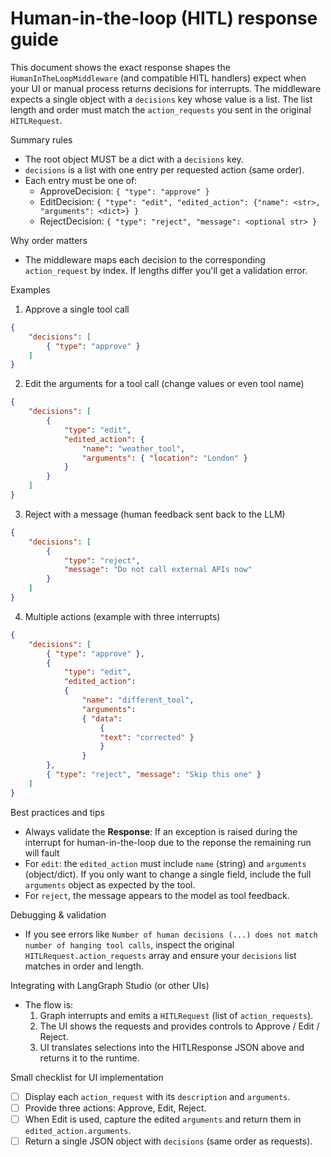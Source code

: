# Human-in-the-loop (HITL) response guide

This document shows the exact response shapes the `HumanInTheLoopMiddleware` (and compatible HITL handlers) expect when your UI or manual process returns decisions for interrupts. The middleware expects a single object with a `decisions` key whose value is a list. The list length and order must match the `action_requests` you sent in the original `HITLRequest`.

Summary rules
- The root object MUST be a dict with a `decisions` key.
- `decisions` is a list with one entry per requested action (same order).
- Each entry must be one of:
    - ApproveDecision: `{ "type": "approve" }`
    - EditDecision: `{ "type": "edit", "edited_action": {"name": <str>, "arguments": <dict>} }`
    - RejectDecision: `{ "type": "reject", "message": <optional str> }`

Why order matters
- The middleware maps each decision to the corresponding `action_request` by index. If lengths differ you'll get a validation error.

Examples

1) Approve a single tool call

```json
{
    "decisions": [
        { "type": "approve" }
    ]
}
```

2) Edit the arguments for a tool call (change values or even tool name)

```json
{
    "decisions": [
        {
            "type": "edit",
            "edited_action": {
                "name": "weather_tool",
                "arguments": { "location": "London" }
            }
        }
    ]
}
```

3) Reject with a message (human feedback sent back to the LLM)

```json
{
    "decisions": [
        {
            "type": "reject",
            "message": "Do not call external APIs now"
        }
    ]
}
```

4) Multiple actions (example with three interrupts)

```json
{
    "decisions": [
        { "type": "approve" },
        {
            "type": "edit",
            "edited_action":
            {
                "name": "different_tool",
                "arguments":
                { "data":
                    {
                    "text": "corrected" }
                    }
                }
        },
        { "type": "reject", "message": "Skip this one" }
    ]
}
```

Best practices and tips

- Always validate the **Response**: If an exception is raised during the interrupt for human-in-the-loop due to the reponse the remaining run will fault
- For `edit`: the `edited_action` must include `name` (string) and `arguments` (object/dict). If you only want to change a single field, include the full `arguments` object as expected by the tool.
- For `reject`, the message appears to the model as tool feedback.

Debugging & validation

- If you see errors like `Number of human decisions (...) does not match number of hanging tool calls`, inspect the original `HITLRequest.action_requests` array and ensure your `decisions` list matches in order and length.


Integrating with LangGraph Studio (or other UIs)

- The flow is:
    1. Graph interrupts and emits a `HITLRequest` (list of `action_requests`).
    2. The UI shows the requests and provides controls to Approve / Edit / Reject.
    3. UI translates selections into the HITLResponse JSON above and returns it to the runtime.

Small checklist for UI implementation

- [ ] Display each `action_request` with its `description` and `arguments`.
- [ ] Provide three actions: Approve, Edit, Reject.
- [ ] When Edit is used, capture the edited `arguments` and return them in `edited_action.arguments`.
- [ ] Return a single JSON object with `decisions` (same order as requests).
